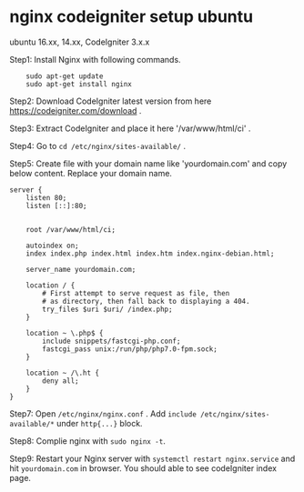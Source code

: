 # nginx codeigniter setup ubuntu

ubuntu 16.xx, 14.xx, CodeIgniter 3.x.x

Step1: Install Nginx with following commands.
        
        sudo apt-get update
        sudo apt-get install nginx
        

Step2: Download CodeIgniter latest version from here https://codeigniter.com/download .

Step3: Extract CodeIgniter and place it here '/var/www/html/ci' .

Step4: Go to `cd /etc/nginx/sites-available/` . 

Step5: Create file with your domain name like 'yourdomain.com' and copy below content. Replace your domain name.

	server {
		listen 80;
		listen [::]:80;


		root /var/www/html/ci;

		autoindex on;
		index index.php index.html index.htm index.nginx-debian.html;

		server_name yourdomain.com;

		location / {
			# First attempt to serve request as file, then
			# as directory, then fall back to displaying a 404.
			try_files $uri $uri/ /index.php;
		}

		location ~ \.php$ {
			include snippets/fastcgi-php.conf;
			fastcgi_pass unix:/run/php/php7.0-fpm.sock;
		}

		location ~ /\.ht {
			deny all;
		}
	}

Step7: Open ```/etc/nginx/nginx.conf``` . Add ```include /etc/nginx/sites-available/*``` under ```http{...}``` block.

Step8: Complie nginx with ```sudo nginx -t```.

Step9: Restart your Nginx server with ```systemctl restart nginx.service``` and hit ```yourdomain.com``` in browser. You should able to see codeIgniter index page.
 
